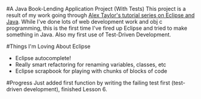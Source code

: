 #A Java Book-Lending Application Project (With Tests)
This project is a result of my work going through [Alex Taylor's tutorial series on Eclipse and Java](https://www.youtube.com/playlist?list=PLUGinutrSzN97XcdPgNUI3HB9Tjwvdl_r). While I've done lots of web development work and obj c programming, this is the first time I've fired up Eclipse and tried to make something in Java. Also my first use of Test-Driven Development.

#Things I'm Loving About Eclipse
* Eclipse autocomplete!
* Really smart refactoring for renaming variables, classes, etc
* Eclipse scrapbook for playing with chunks of blocks of code

#Progress
Just added first function by writing the failing test first (test-driven development), finished Lesson 6.